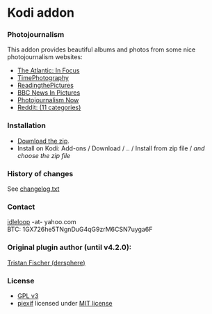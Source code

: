 # Kodi addon

### Photojournalism

This addon provides beautiful albums and photos from some nice photojournalism websites:   

- [The Atlantic: In Focus](https://www.theatlantic.com/infocus/)
- [TimePhotography](https://time.com/tag/photography/)
- [ReadingthePictures](https://www.readingthepictures.org/category/notes/)
- [BBC News In Pictures](https://www.bbc.com/news/in_pictures)
- [Photojournalism Now](https://photojournalismnow43738385.wordpress.com/)
- [Reddit: (11 categories)](https://www.reddit.com/)

### Installation

* [Download the zip](https://github.com/idleloop-github/script.image.bigpictures/releases/download/v5.3/plugin.image.bigpictures-5.3.zip).   
* Install on Kodi: Add-ons / Download / .. / Install from zip file / *and choose the zip file*   

### History of changes

See [changelog.txt](https://github.com/idleloop-github/script.image.bigpictures/blob/master/changelog.txt)

### Contact

[idleloop](https://github.com/idleloop-github) -at- yahoo.com   
BTC: 1GX726he5TNgnDuG4qG9zrM6CSN7uyga6F

### Original plugin author (until v4.2.0):

[Tristan Fischer (dersphere)](https://github.com/dersphere)   

### License

* [GPL v3](https://github.com/idleloop-github/script.image.bigpictures/blob/master/LICENSE.txt)
* [piexif](https://pypi.org/project/piexif/) licensed under [MIT license](https://github.com/idleloop-github/script.image.bigpictures/blob/master/lib/piexif/LICENSE.txt)

